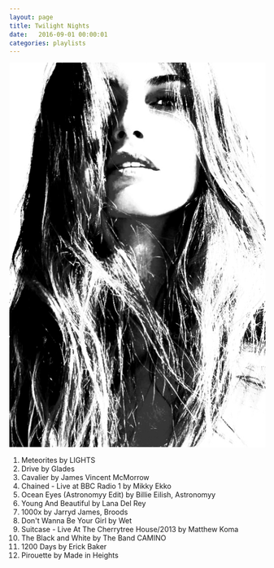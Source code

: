 ```yaml
---
layout: page
title: Twilight Nights
date:   2016-09-01 00:00:01
categories: playlists
---
```


[![twilightnights][2]][1]

  [1]: /playlists/twilightnights
  [2]: /images/twilightnights.jpg

  1. Meteorites by LIGHTS
  2. Drive by Glades
  3. Cavalier by James Vincent McMorrow
  4. Chained - Live at BBC Radio 1 by Mikky Ekko
  5. Ocean Eyes (Astronomyy Edit) by Billie Eilish, Astronomyy
  6. Young And Beautiful by Lana Del Rey
  7. 1000x by Jarryd James, Broods
  8. Don't Wanna Be Your Girl by Wet
  9. Suitcase - Live At The Cherrytree House/2013 by Matthew Koma
  10. The Black and White by The Band CAMINO
  11. 1200 Days by Erick Baker
  12. Pirouette by Made in Heights

